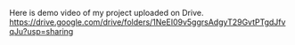 Here is demo video of my project uploaded on Drive.
https://drive.google.com/drive/folders/1NeEI09v5ggrsAdgyT29GvtPTgdJfvqJu?usp=sharing
